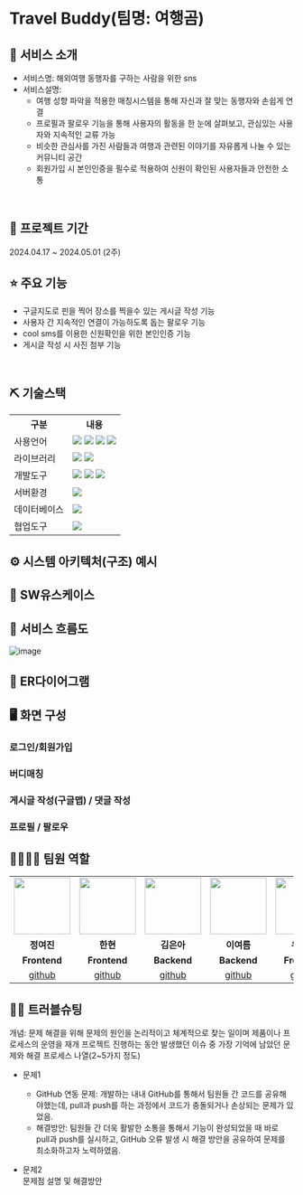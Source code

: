 # Travel Buddy(팀명: 여행곰)

## 👀 서비스 소개
* 서비스명: 해외여행 동행자를 구하는 사람을 위한 sns
* 서비스설명:
  - 여행 성향 파악을 적용한 매칭시스템을 통해 자신과 잘 맞는 동행자와 손쉽게 연결
  - 프로필과 팔로우 기능을 통해 사용자의 활동을 한 눈에 살펴보고, 관심있는 사용자와 지속적인 교류 가능
  - 비슷한 관심사를 가진 사람들과 여행과 관련된 이야기를 자유롭게 나눌 수 있는 커뮤니티 공간
  - 회원가입 시 본인인증을 필수로 적용하여 신원이 확인된 사용자들과 안전한 소통

<br>

## 📅 프로젝트 기간
2024.04.17 ~ 2024.05.01 (2주)
<br>

## ⭐ 주요 기능
* 구글지도로 핀을 찍어 장소를 찍을수 있는 게시글 작성 기능
* 사용자 간 지속적인 연결이 가능하도록 돕는 팔로우 기능
* cool sms를 이용한 신원확인을 위한 본인인증 기능
* 게시글 작성 시 사진 첨부 기능
  
<br>

## ⛏ 기술스택
<table>
    <tr>
        <th>구분</th>
        <th>내용</th>
    </tr>
    <tr>
        <td>사용언어</td>
        <td>
            <img src="https://img.shields.io/badge/HTML5-E34F26?style=for-the-badge&logo=html5&logoColor=white"/>
            <img src="https://img.shields.io/badge/CSS3-1572B6?style=for-the-badge&logo=css3&logoColor=white"/>
            <img src="https://img.shields.io/badge/JavaScript-F7DF1E?style=for-the-badge&logo=javascript&logoColor=black"/>
            <a href="https://www.python.org/"><img src="https://img.shields.io/badge/Python-3776AB?style=for-the-badge&logo=python&logoColor=white"/></a>
        </td>
    </tr>
    <tr>
        <td>라이브러리</td>
        <td>
            <a href="https://www.google.com/"><img src="https://img.shields.io/badge/Google-4285F4?style=for-the-badge&logo=google&logoColor=white"/></a>
            <a href="https://www.coolsms.co.kr/"><img src="https://img.shields.io/badge/CoolSMS-00C4B4?style=for-the-badge&logo=coolsms&logoColor=white"/></a>
        </td>
    </tr>
    <tr>
        <td>개발도구</td>
        <td>
            <img src="https://img.shields.io/badge/Eclipse-2C2255?style=for-the-badge&logo=eclipseide&logoColor=white"/>
            <a href="https://jupyter.org/"><img src="https://img.shields.io/badge/Jupyter-F37626?style=for-the-badge&logo=jupyter&logoColor=white"/></a>
            <img src="https://img.shields.io/badge/VSCode-007ACC?style=for-the-badge&logo=visualstudiocode&logoColor=white"/>
        </td>
    </tr>
    <tr>
        <td>서버환경</td>
        <td>
            <img src="https://img.shields.io/badge/Apache%20Tomcat-D22128?style=for-the-badge&logo=Apache%20Tomcat&logoColor=white"/>
        </td>
    </tr>
    <tr>
        <td>데이터베이스</td>
        <td>
            <img src="https://img.shields.io/badge/Oracle%2011g-F80000?style=for-the-badge&logo=Oracle&logoColor=white"/>
        </td>
    </tr>
    <tr>
        <td>협업도구</td>
        <td>
            <img src="https://img.shields.io/badge/GitHub-181717?style=for-the-badge&logo=GitHub&logoColor=white"/>
        </td>
    </tr>
</table>

## ⚙ 시스템 아키텍처(구조) 예시 

## 📌 SW유스케이스

## 📌 서비스 흐름도
![image](https://github.com/2024-SMHRD-IS-BigData-1/TravelBuddy2/assets/160591985/b5a2bbd6-8147-4107-8578-3d32e11c6329)

## 📌 ER다이어그램

## 🖥 화면 구성

### 로그인/회원가입

### 버디매칭

### 게시글 작성(구글맵) / 댓글 작성

### 프로필 / 팔로우

## 👨‍👩‍👦‍👦 팀원 역할
<table>
  <tr>
    <td align="center"><img src="https://e7.pngegg.com/pngimages/537/529/png-clipart-cartoon-character-illustration-kakaotalk-kakao-friends-emoticon-sticker-viber-smiley-internet-thumbnail.png" width="100" height="100"/></td>
    <td align="center"><img src="https://mb.ntdtv.kr/assets/uploads/2019/01/Screen-Shot-2019-01-08-at-4.31.55-PM-e1546932545978.png" width="100" height="100"/></td>
    <td align="center"><img src="https://mblogthumb-phinf.pstatic.net/20160127_177/krazymouse_1453865104404DjQIi_PNG/%C4%AB%C4%AB%BF%C0%C7%C1%B7%BB%C1%EE_%B6%F3%C0%CC%BE%F0.png?type=w2" width="100" height="100"/></td>
    <td align="center"><img src="https://item.kakaocdn.net/do/b5d3d6a7b67fbf5afdaffb79fffbf8b18f324a0b9c48f77dbce3a43bd11ce785" width="100" height="100"/></td>
    <td align="center"><img src="https://item.kakaocdn.net/do/30cef086c8778d80e1487385bd5efe7b2df16ed7012359e344d47930e49e9310" width="100" height="100"/></td>
    
   
  </tr>
  <tr>
    <td align="center"><strong>정여진</strong></td>
    <td align="center"><strong>한현</strong></td>
    <td align="center"><strong>김은아</strong></td>
    <td align="center"><strong>이여름</strong></td>
    <td align="center"><strong>유현수</strong></td>
  </tr>
  <tr>
    <td align="center"><b>Frontend</b></td>
    <td align="center"><b>Frontend</b></td>
    <td align="center"><b>Backend</b></td>
    <td align="center"><b>Backend</b></td>
    <td align="center"><b>Frontend</b></td>
  </tr>
  <tr>
    <td align="center"><a href="https://github.com/kzy282" target='_blank'>github</a></td>
    <td align="center"><a href="https://github.com/jojo12425" target='_blank'>github</a></td>
    <td align="center"><a href="https://github.com/자신의username작성해주세요" target='_blank'>github</a></td>
    <td align="center"><a href="https://github.com/Kayadadu" target='_blank'>github</a></td>
    <td align="center"><a href="https://github.com/자신의username작성해주세요" target='_blank'>github</a></td>
  </tr>
</table>

## 🤾‍♂️ 트러블슈팅
개념: 문제 해결을 위해 문제의 원인을 논리적이고 체계적으로 찾는 일이며 제품이나 프로세스의 운영을 재개
프로젝트 진행하는 동안 발생했던 이슈 중 가장 기억에 남았던 문제와 해결 프로세스 나열(2~5가지 정도)
  
* 문제1<br>
  - GitHub 연동 문제: 개발하는 내내 GitHub를 통해서 팀원들 간 코드를 공유해야했는데, pull과 push를 하는 과정에서 코드가 충돌되거나 손상되는 문제가 있었음. <br>
  - 해결방안: 팀원들 간 더욱 활발한 소통을 통해서 기능이 완성되었을 때 바로 pull과 push를 실시하고, GitHub 오류 발생 시 해결 방안을 공유하여 문제를 최소화하고자 노력하였음.
 
* 문제2<br>
 문제점 설명 및 해결방안
